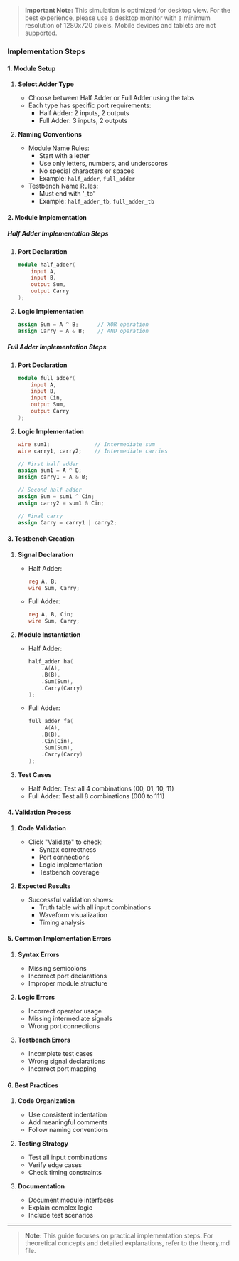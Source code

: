 > **Important Note:** This simulation is optimized for desktop view. For the best experience, please use a desktop monitor with a minimum resolution of 1280x720 pixels. Mobile devices and tablets are not supported.

### Implementation Steps

#### 1. Module Setup

1. **Select Adder Type**
   - Choose between Half Adder or Full Adder using the tabs
   - Each type has specific port requirements:
     - Half Adder: 2 inputs, 2 outputs
     - Full Adder: 3 inputs, 2 outputs

2. **Naming Conventions**
   - Module Name Rules:
     - Start with a letter
     - Use only letters, numbers, and underscores
     - No special characters or spaces
     - Example: `half_adder`, `full_adder`
   - Testbench Name Rules:
     - Must end with '_tb'
     - Example: `half_adder_tb`, `full_adder_tb`

#### 2. Module Implementation

##### Half Adder Implementation Steps
1. **Port Declaration**
   ```verilog
   module half_adder(
       input A,
       input B,
       output Sum,
       output Carry
   );
   ```

2. **Logic Implementation**
   ```verilog
   assign Sum = A ^ B;      // XOR operation
   assign Carry = A & B;    // AND operation
   ```

##### Full Adder Implementation Steps
1. **Port Declaration**
   ```verilog
   module full_adder(
       input A,
       input B,
       input Cin,
       output Sum,
       output Carry
   );
   ```

2. **Logic Implementation**
   ```verilog
   wire sum1;              // Intermediate sum
   wire carry1, carry2;    // Intermediate carries

   // First half adder
   assign sum1 = A ^ B;
   assign carry1 = A & B;

   // Second half adder
   assign Sum = sum1 ^ Cin;
   assign carry2 = sum1 & Cin;

   // Final carry
   assign Carry = carry1 | carry2;
   ```

#### 3. Testbench Creation

1. **Signal Declaration**
   - Half Adder:
     ```verilog
     reg A, B;
     wire Sum, Carry;
     ```
   - Full Adder:
     ```verilog
     reg A, B, Cin;
     wire Sum, Carry;
     ```

2. **Module Instantiation**
   - Half Adder:
     ```verilog
     half_adder ha(
         .A(A),
         .B(B),
         .Sum(Sum),
         .Carry(Carry)
     );
     ```
   - Full Adder:
     ```verilog
     full_adder fa(
         .A(A),
         .B(B),
         .Cin(Cin),
         .Sum(Sum),
         .Carry(Carry)
     );
     ```

3. **Test Cases**
   - Half Adder: Test all 4 combinations (00, 01, 10, 11)
   - Full Adder: Test all 8 combinations (000 to 111)

#### 4. Validation Process

1. **Code Validation**
   - Click "Validate" to check:
     - Syntax correctness
     - Port connections
     - Logic implementation
     - Testbench coverage

2. **Expected Results**
   - Successful validation shows:
     - Truth table with all input combinations
     - Waveform visualization
     - Timing analysis

#### 5. Common Implementation Errors

1. **Syntax Errors**
   - Missing semicolons
   - Incorrect port declarations
   - Improper module structure

2. **Logic Errors**
   - Incorrect operator usage
   - Missing intermediate signals
   - Wrong port connections

3. **Testbench Errors**
   - Incomplete test cases
   - Wrong signal declarations
   - Incorrect port mapping

#### 6. Best Practices

1. **Code Organization**
   - Use consistent indentation
   - Add meaningful comments
   - Follow naming conventions

2. **Testing Strategy**
   - Test all input combinations
   - Verify edge cases
   - Check timing constraints

3. **Documentation**
   - Document module interfaces
   - Explain complex logic
   - Include test scenarios

---

> **Note:** This guide focuses on practical implementation steps. For theoretical concepts and detailed explanations, refer to the theory.md file.